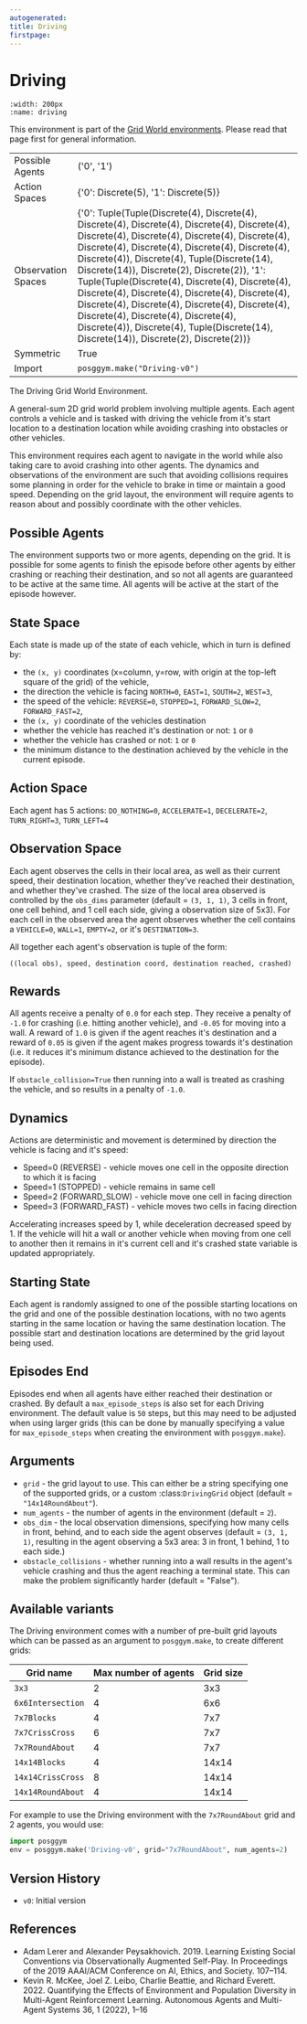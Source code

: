 ```yaml
---
autogenerated:
title: Driving
firstpage:
---
```


# Driving

```{figure} ../../_static/videos/grid_world/driving.gif
:width: 200px
:name: driving
```

This environment is part of the <a href='..'>Grid World environments</a>. Please read that page first for general information.

|   |   |
|---|---|
| Possible Agents | ('0', '1') |
| Action Spaces | {'0': Discrete(5), '1': Discrete(5)} |
| Observation Spaces | {'0': Tuple(Tuple(Discrete(4), Discrete(4), Discrete(4), Discrete(4), Discrete(4), Discrete(4), Discrete(4), Discrete(4), Discrete(4), Discrete(4), Discrete(4), Discrete(4), Discrete(4), Discrete(4), Discrete(4)), Discrete(4), Tuple(Discrete(14), Discrete(14)), Discrete(2), Discrete(2)), '1': Tuple(Tuple(Discrete(4), Discrete(4), Discrete(4), Discrete(4), Discrete(4), Discrete(4), Discrete(4), Discrete(4), Discrete(4), Discrete(4), Discrete(4), Discrete(4), Discrete(4), Discrete(4), Discrete(4)), Discrete(4), Tuple(Discrete(14), Discrete(14)), Discrete(2), Discrete(2))} |
| Symmetric | True |
| Import | `posggym.make("Driving-v0")` |


The Driving Grid World Environment.

A general-sum 2D grid world problem involving multiple agents. Each agent
controls a vehicle and is tasked with driving the vehicle from it's start
location to a destination location while avoiding crashing into obstacles
or other vehicles.

This environment requires each agent to navigate in the world while also
taking care to avoid crashing into other agents. The dynamics and
observations of the environment are such that avoiding collisions requires
some planning in order for the vehicle to brake in time or maintain a good
speed. Depending on the grid layout, the environment will require agents to
reason about and possibly coordinate with the other vehicles.

Possible Agents
---------------
The environment supports two or more agents, depending on the grid. It is possible
for some agents to finish the episode before other agents by either crashing or
reaching their destination, and so not all agents are guaranteed to be active at
the same time. All agents will be active at the start of the episode however.

State Space
-----------
Each state is made up of the state of each vehicle, which in turn is defined by:

- the `(x, y)` coordinates (x=column, y=row, with origin at the top-left square of
  the grid) of the vehicle,
- the direction the vehicle is facing `NORTH=0`, `EAST=1`, `SOUTH=2`, `WEST=3`,
- the speed of the vehicle: `REVERSE=0`, `STOPPED=1`, `FORWARD_SLOW=2`,
  `FORWARD_FAST=2`,
- the `(x, y)` coordinate of the vehicles destination
- whether the vehicle has reached it's destination or not: `1` or `0`
- whether the vehicle has crashed or not: `1` or `0`
- the minimum distance to the destination achieved by the vehicle in the current
  episode.

Action Space
------------
Each agent has 5 actions: `DO_NOTHING=0`, `ACCELERATE=1`, `DECELERATE=2`,
`TURN_RIGHT=3`, `TURN_LEFT=4`

Observation Space
-----------------
Each agent observes the cells in their local area, as well as their current speed,
their destination location, whether they've reached their destination, and whether
they've crashed. The size of the local area observed is controlled by the `obs_dims`
parameter (default = `(3, 1, 1)`, 3 cells in front, one cell behind, and 1 cell each
side, giving a observation size of 5x3). For each cell in the observed area the
agent observes whether the cell contains a `VEHICLE=0`, `WALL=1`, `EMPTY=2`, or it's
`DESTINATION=3`.

All together each agent's observation is tuple of the form:

    ((local obs), speed, destination coord, destination reached, crashed)

Rewards
-------
All agents receive a penalty of `0.0` for each step. They receive a penalty of
`-1.0` for crashing (i.e. hitting another vehicle), and `-0.05` for moving into a
wall. A reward of `1.0` is given if the agent reaches it's destination and a reward
of `0.05` is given if the agent makes progress towards it's destination (i.e. it
reduces it's minimum distance achieved to the destination for the episode).

If `obstacle_collision=True` then running into a wall is treated as crashing the
vehicle, and so results in a penalty of `-1.0`.

Dynamics
--------
Actions are deterministic and movement is determined by direction the vehicle is
facing and it's speed:

- Speed=0 (REVERSE) - vehicle moves one cell in the opposite direction to which it
    is facing
- Speed=1 (STOPPED) - vehicle remains in same cell
- Speed=2 (FORWARD_SLOW) - vehicle move one cell in facing direction
- Speed=3 (FORWARD_FAST) - vehicle moves two cells in facing direction

Accelerating increases speed by 1, while deceleration decreased speed by 1. If the
vehicle will hit a wall or another vehicle when moving from one cell to another then
it remains in it's current cell and it's crashed state variable is updated
appropriately.

Starting State
--------------
Each agent is randomly assigned to one of the possible starting locations on the
grid and one of the possible destination locations, with no two agents starting in
the same location or having the same destination location. The possible start and
destination locations are determined by the grid layout being used.

Episodes End
------------
Episodes end when all agents have either reached their destination or crashed. By
default a `max_episode_steps` is also set for each Driving environment. The default
value is `50` steps, but this may need to be adjusted when using larger grids (this
can be done by manually specifying a value for `max_episode_steps` when creating the
environment with `posggym.make`).

Arguments
---------

- `grid` - the grid layout to use. This can either be a string specifying one of
     the supported grids, or a custom :class:`DrivingGrid` object
     (default = `"14x14RoundAbout"`).
- `num_agents` - the number of agents in the environment (default = `2`).
- `obs_dim` - the local observation dimensions, specifying how many cells in front,
     behind, and to each side the agent observes (default = `(3, 1, 1)`, resulting
     in the agent observing a 5x3 area: 3 in front, 1 behind, 1 to each side.)
- `obstacle_collisions` -  whether running into a wall results in the agent's
     vehicle crashing and thus the agent reaching a terminal state. This can make
     the problem significantly harder (default = "False").

Available variants
------------------

The Driving environment comes with a number of pre-built grid layouts which can be
passed as an argument to `posggym.make`, to create different grids:

| Grid name         | Max number of agents | Grid size |
|-------------------|----------------------|---------- |
| `3x3`             | 2                    | 3x3       |
| `6x6Intersection` | 4                    | 6x6       |
| `7x7Blocks`       | 4                    | 7x7       |
| `7x7CrissCross`   | 6                    | 7x7       |
| `7x7RoundAbout`   | 4                    | 7x7       |
| `14x14Blocks`     | 4                    | 14x14     |
| `14x14CrissCross` | 8                    | 14x14     |
| `14x14RoundAbout` | 4                    | 14x14     |


For example to use the Driving environment with the `7x7RoundAbout` grid and 2
agents, you would use:

```python
import posggym
env = posggym.make('Driving-v0', grid="7x7RoundAbout", num_agents=2)
```

Version History
---------------
- `v0`: Initial version

References
----------
- Adam Lerer and Alexander Peysakhovich. 2019. Learning Existing Social Conventions
via Observationally Augmented Self-Play. In Proceedings of the 2019 AAAI/ACM
Conference on AI, Ethics, and Society. 107–114.
- Kevin R. McKee, Joel Z. Leibo, Charlie Beattie, and Richard Everett. 2022.
Quantifying the Effects of Environment and Population Diversity in Multi-Agent
Reinforcement Learning. Autonomous Agents and Multi-Agent Systems 36, 1 (2022), 1–16
